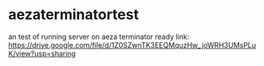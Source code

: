 # aezaterminatortest
an test of running server on aeza terminator
ready link:
https://drive.google.com/file/d/1Z0SZwnTK3EEQMquzHw_joWRH3UMsPLuK/view?usp=sharing
